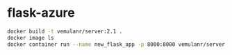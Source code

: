 # flask-azure

```bash
docker build -t vemulanr/server:2.1 .
docker image ls
docker container run --name new_flask_app -p 8000:8000 vemulanr/server:2.1
```
